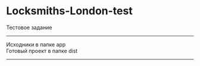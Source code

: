 # Locksmiths-London-test
Тестовое задание

<hr>
Исходники в папке app <br>
Готовый проект в папке dist <br>
<hr>
